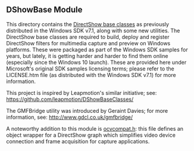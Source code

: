 DShowBase Module
----------------
This directory contains the [DirectShow base classes](https://msdn.microsoft.com/en-us/library/windows/desktop/dd375456(v=vs.85).aspx) as previously distributed in the Windows SDK v7.1, along with some new utilities. The DirectShow base classes are required to build, deploy and register DirectShow filters for multimedia capture and preview on Windows platforms. These were packaged as part of the Windows SDK samples for years, but lately, it is getting harder and harder to find them online (especially since the Windows 10 launch). These are provided here under Microsoft's original SDK samples licensing terms; please refer to the LICENSE.htm file (as distributed with the Windows SDK v7.1) for more information.

This project is inspired by Leapmotion's similar initiative; see:
<https://github.com/leapmotion/DShowBaseClasses/>

The GMFBridge utility was introduced by Geraint Davies; for more information, see:
<http://www.gdcl.co.uk/gmfbridge/>

A noteworthy addition to this module is [ocvcompat.h](./include/litiv/3rdparty/DShowBase/ocvcompat.h): this file defines an object wrapper for a DirectShow graph which simplifies video device connection and frame acquisition for capture applications.
